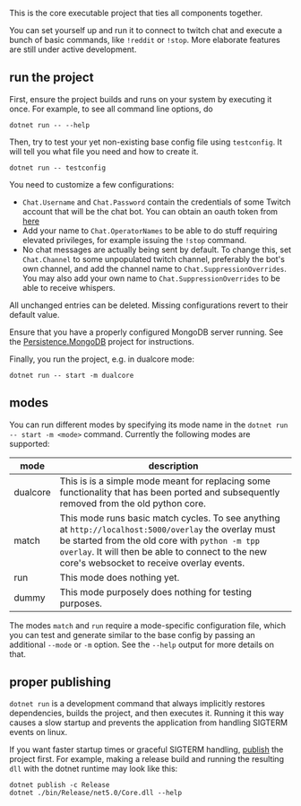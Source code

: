 ﻿This is the core executable project that ties all components together.

You can set yourself up and run it to connect to twitch chat
and execute a bunch of basic commands, like `!reddit` or `!stop`.
More elaborate features are still under active development.

## run the project
First, ensure the project builds and runs on your system by executing it once.
For example, to see all command line options, do
```
dotnet run -- --help
```
Then, try to test your yet non-existing base config file using `testconfig`.
It will tell you what file you need and how to create it.
```
dotnet run -- testconfig
```
You need to customize a few configurations:
- `Chat.Username` and `Chat.Password` contain the credentials of some Twitch account that will be the chat bot.
   You can obtain an oauth token from [here](https://twitchapps.com/tmi/)
- Add your name to `Chat.OperatorNames` to be able to do stuff requiring elevated privileges,
  for example issuing the `!stop` command.
- No chat messages are actually being sent by default.
  To change this, set `Chat.Channel` to some unpopulated twitch channel, preferably the bot's
  own channel, and add the channel name to `Chat.SuppressionOverrides`.
  You may also add your own name to `Chat.SuppressionOverrides` to be able to receive whispers.

All unchanged entries can be deleted. Missing configurations revert to their default value.

Ensure that you have a properly configured MongoDB server running.
See the [Persistence.MongoDB](../Persistence.MongoDB) project for instructions.

Finally, you run the project, e.g. in dualcore mode:
```
dotnet run -- start -m dualcore
```

## modes

You can run different modes by specifying its mode name in the `dotnet run -- start -m <mode>` command.
Currently the following modes are supported:

| mode     | description |
|----------|-------------|
| dualcore | This is is a simple mode meant for replacing some functionality that has been ported and subsequently removed from the old python core. |
| match    | This mode runs basic match cycles. To see anything at `http://localhost:5000/overlay` the overlay must be started from the old core with `python -m tpp overlay`. It will then be able to connect to the new core's websocket to receive overlay events. |
| run      | This mode does nothing yet. |
| dummy    | This mode purposely does nothing for testing purposes. |

The modes `match` and `run` require a mode-specific configuration file, which you can test and generate
similar to the base config by passing an additional `--mode` or `-m` option.
See the `--help` output for more details on that.

## proper publishing
`dotnet run` is a development command that always implicitly restores dependencies,
builds the project, and then executes it. Running it this way causes a slow startup
and prevents the application from handling SIGTERM events on linux.

If you want faster startup times or graceful SIGTERM handling,
[publish](https://docs.microsoft.com/en-us/dotnet/core/deploying/) the project first.
For example, making a release build and running the resulting `dll` with the dotnet runtime may look like this:
```
dotnet publish -c Release
dotnet ./bin/Release/net5.0/Core.dll --help
```
